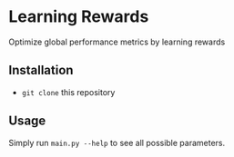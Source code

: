# Learning Rewards
Optimize global performance metrics by learning rewards

## Installation
- ```git clone``` this repository

## Usage
Simply run ```main.py --help``` to see all possible parameters.
